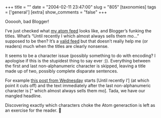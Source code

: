 +++
title = ""
date = "2004-02-11 23:47:00"
slug = "805"
[taxonomies]
tags = ['general']
[extra]
show_comments = "false"
+++

Oooooh, bad Blogger!

I’ve just checked what [my atom feed](http://pipthepixie.tripod.com/atom.xml) looks like, and Blogger’s funking the titles. What’s “Until recently I which almost always sells them mo…” supposed to be then? It’s a [valid feed](http://feedvalidator.org/check.cgi?url=http%3A%2F%2Fpipthepixie.tripod.com%2Fatom.xml) but that doesn’t really help me (or readers) much when the titles are clearly nonsense.

It seems to be a character issue (possibly something to do with encoding? I apologise if this is the stupidest thing to say ever :)). Everything between the first and last non-alphanumeric character is skipped, leaving a title made up of two, possibly complete disparate sentences.

For example [this post from Wednesday](http://pipthepixie.tripod.com/blog/archive/2004_02_01_blog.html#107592664077803499) starts \[Until recently I’\] (at which point it cuts off) and the text immediately after the last non-alphanumeric character is \[” which almost always sells them mo\]. Tada, we have our mangled headline.

Discovering exactly which characters choke the Atom generaction is left as an exercise for the reader. 🙂
